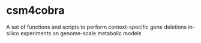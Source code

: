 # csm4cobra
A set of functions and scripts to perform context-specific gene deletions in-silico experiments on genome-scale metabolic models
